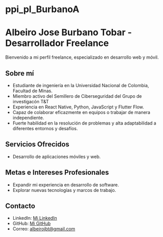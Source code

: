 # ppi_pl_BurbanoA

# Albeiro Jose Burbano Tobar - Desarrollador Freelance

Bienvenido a mi perfil freelance, especializado en desarrollo web y móvil.

## Sobre mí
- Estudiante de ingeniería en la Universidad Nacional de Colombia, Facultad de Minas.
- Miembro activo del Semillero de Ciberseguridad del Grupo de investigacón T&T
- Experiencia en React Native, Python, JavaScript y Flutter Flow.
- Capaz de colaborar eficazmente en equipos o trabajar de manera independiente.
- Fuerte habilidad en la resolución de problemas y alta adaptabilidad a diferentes entornos y desafíos.

## Servicios Ofrecidos
- Desarrollo de aplicaciones móviles y web.


## Metas e Intereses Profesionales
- Expandir mi experiencia en desarrollo de software.
- Explorar nuevas tecnologías y marcos de trabajo.


## Contacto
- LinkedIn: [Mi LinkedIn](http:/www.linkedin.com/in/albeiro-jose-burbano-tobar-759ba4297)
- GitHub: [Mi GitHub](https://github.com/AlbeiroBurbanoTobar)
- Correo: albeirojbt@gmail.com


